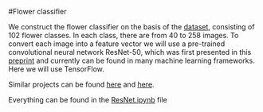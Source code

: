#Flower classifier

We construct the flower classifier on the basis of the [dataset](https://www.robots.ox.ac.uk/~vgg/data/flowers/102/), consisting of 102 flower classes. In each class, there are from 40 to 258 images. To convert each image into a feature vector we will use a pre-trained convolutional neural network ResNet-50, which was first presented in this [preprint](https://arxiv.org/abs/1512.03385) and currently can be found in many machine learning frameworks. Here we will use TensorFlow.

Similar projects can be found [here](https://towardsdatascience.com/build-train-and-deploy-a-real-world-flower-classifier-of-102-flower-types-a90f66d2092a) and [here](https://www.kaggle.com/code/dtosidis/flower-classifier-tensorflow/notebook). 

Everything can be found in the [ResNet.ipynb](ResNet.ipynb) file
